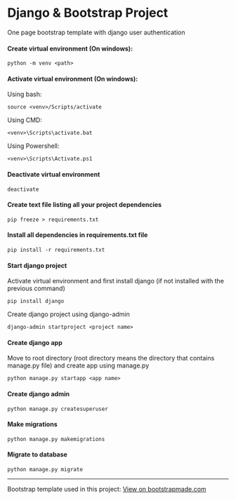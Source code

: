 # Django & Bootstrap Project

One page bootstrap template with django user authentication

#### Create virtual environment (On windows):

```
python -m venv <path>
```

#### Activate virtual environment (On windows):

Using bash:

```
source <venv>/Scripts/activate
```

Using CMD:

```
<venv>\Scripts\activate.bat
```

Using Powershell:

```
<venv>\Scripts\Activate.ps1
```

#### Deactivate virtual environment

```
deactivate
```

#### Create text file listing all your project dependencies

```
pip freeze > requirements.txt
```

#### Install all dependencies in requirements.txt file

```
pip install -r requirements.txt
```

#### Start django project

Activate virtual environment and first install django (if not installed with the previous command)

```
pip install django
```

Create django project using django-admin

```
django-admin startproject <project name>
```

#### Create django app

Move to root directory (root directory means the directory that contains manage.py file) and create app using manage.py

```
python manage.py startapp <app name>
```

#### Create django admin

```
python manage.py createsuperuser
```

#### Make migrations

```
python manage.py makemigrations
```

#### Migrate to database

```
python manage.py migrate
```

---

Bootstrap template used in this project: [View on bootstrapmade.com](https://bootstrapmade.com/demo/OnePage/)
